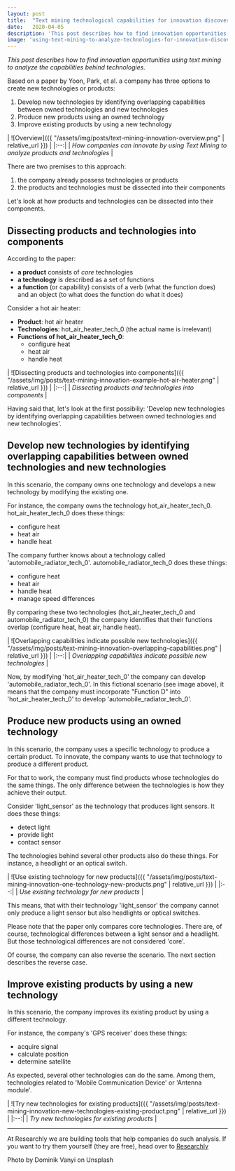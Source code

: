 ```yaml
---
layout: post
title:  "Text mining technological capabilities for innovation discovery"
date:   2020-04-05
description: 'This post describes how to find innovation opportunities using text mining to analyze the capabilities behind technologies.'
image: 'using-text-mining-to-analyze-technologies-for-innovation-discovery.jpg'
---
```

*This post describes how to find innovation opportunities using text mining to analyze the capabilities behind technologies.*

Based on a paper by Yoon, Park, et al. a company has three options to create new technologies or products:


1. Develop new technologies by identifying overlapping capabilities between owned technologies and new technologies
2. Produce new products using an owned technology
3. Improve existing products by using a new technology


| ![Overview]({{ "/assets/img/posts/text-mining-innovation-overview.png" | relative_url }}) | 
|:--:| 
| *How companies can innovate by using Text Mining to analyze products and technologies* |


There are two premises to this approach:

1. the company already possess technologies or products
2. the products and technologies must be dissected into their components

Let's look at how products and technologies can be dissected into their components.

## Dissecting products and technologies into components

According to the paper:

- **a product** consists of *core* technologies
- **a technology** is described as a set of functions
- **a function** (or capability) consists of a verb (what the function does) and an object (to what does the function do what it does)


Consider a hot air heater:


- **Product**: hot air heater
- **Technologies**: hot_air_heater_tech_0 (the actual name is irrelevant)
- **Functions of hot_air_heater_tech_0**:
	- configure heat
	- heat air
	- handle heat

| ![Dissecting products and technologies into components]({{ "/assets/img/posts/text-mining-innovation-example-hot-air-heater.png" | relative_url }}) | 
|:--:| 
| *Dissecting products and technologies into components* |



Having said that, let's look at the first possibiliy: 'Develop new technologies by identifying overlapping capabilities between owned technologies and new technologies'.

## Develop new technologies by identifying overlapping capabilities between owned technologies and new technologies
In this scenario, the company owns one technology and develops a new technology by modifying the existing one.

For instance, the company owns the technology hot_air_heater_tech_0. hot_air_heater_tech_0 does these things:

- configure heat
- heat air
- handle heat

The company further knows about a technology called 'automobile_radiator_tech_0'. automobile_radiator_tech_0 does these things:
- configure heat
- heat air
- handle heat
- manage speed differences

By comparing these two technologies (hot_air_heater_tech_0 and automobile_radiator_tech_0) the company identifies that their functions overlap (configure heat, heat air, handle heat).

| ![Overlapping capabilities indicate possible new technologies]({{ "/assets/img/posts/text-mining-innovation-overlapping-capabilities.png" | relative_url }}) | 
|:--:| 
| *Overlapping capabilities indicate possible new technologies* |

Now, by modifying 'hot_air_heater_tech_0' the company can develop 'automobile_radiator_tech_0'. In this fictional scenario (see image above), it means that the company must incorporate "Function D" into 'hot_air_heater_tech_0' to develop 'automobile_radiator_tech_0'.

## Produce new products using an owned technology
In this scenario, the company uses a specific technology to produce a certain product. To innovate, the company wants to use that technology to produce a different product.

For that to work, the company must find products whose technologies do the same things. The only difference between the technologies is how they achieve their output.

Consider 'light_sensor' as the technology that produces light sensors. It does these things:

- detect light
- provide light
- contact sensor

The technologies behind several other products also do these things. For instance, a headlight or an optical switch.

| ![Use existing technology for new products]({{ "/assets/img/posts/text-mining-innovation-one-technology-new-products.png" | relative_url }}) | 
|:--:| 
| *Use existing technology for new products* |

This means, that with their technology 'light_sensor' the company cannot only produce a light sensor but also headlights or optical switches.

Please note that the paper only compares core technologies. There are, of course, technological differences between a light sensor and a headlight. But those technological differences are not considered 'core'.

Of course, the company can also reverse the scenario. The next section describes the reverse case.

## Improve existing products by using a new technology
In this scenario, the company improves its existing product by using a different technology.

For instance, the company's 'GPS receiver' does these things:

- acquire signal
- calculate position
- determine satellite

As expected, several other technologies can do the same. Among them, technologies related to 'Mobile Communication Device' or 'Antenna module'.


| ![Try new technologies for existing products]({{ "/assets/img/posts/text-mining-innovation-new-technologies-existing-product.png" | relative_url }}) | 
|:--:| 
| *Try new technologies for existing products* |


<hr>  

At Researchly we are building tools that help companies do such analysis. If you want to try them yourself (they are free), head over to [Researchly](https://www.researchly.app/?utm_source=528547e2&utm_medium=88682ffa&utm_campaign=144ce602)


Photo by Dominik Vanyi on Unsplash
